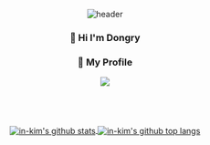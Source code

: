 <div align="center">
  
  ![header](https://capsule-render.vercel.app/api?type=waving&color=auto&height=200&section=header&text=Dongry&fontSize=48)
  

  <h3>🙋  Hi I'm Dongry</h3>
  
  <h3>📄 My Profile</h3>
  <a href="https://kimdongin.notion.site/Dongry-c209346a8f0049cda49450507b65ddac" target="_blank">
    <img src="https://img.shields.io/badge/Notion-000000?style=flat-square&logo=Notion&logoColor=white&link=https://closed-lake-4dd.notion.site/3831364898844426ab7643741dffe461"/>
  </a>
  
  
  <br>
  <br>
  
<!--   <h3>📝 Blog</h3>
  <a href="https://kimbiyam.me">
    <img src="https://img.shields.io/badge/KimBiYam.log-E2E8F0?style=flat-square&link=https://kimbiyam.me"/>
  </a> -->

  <br>
  <br>
  <br>

  <a href="https://github.com/anuraghazra/github-readme-stats" target="_blank">
    <img align="center" src="https://github-readme-stats.vercel.app/api?username=in-kim&count_private=true&show_icons=true" alt="in-kim's github stats" />
  </a>
  <a href="https://github.com/anuraghazra/github-readme-stats" target="_blank">
    <img align="center" src="https://github-readme-stats.anuraghazra1.vercel.app/api/top-langs/?username=in-kim&layout=compact" alt="in-kim's github top langs" />
  </a>  
  
</div>
